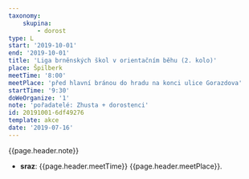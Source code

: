 ```yaml
---
taxonomy:
    skupina:
        - dorost
type: L
start: '2019-10-01'
end: '2019-10-01'
title: 'Liga brněnských škol v orientačním běhu (2. kolo)'
place: Špilberk
meetTime: '8:00'
meetPlace: 'před hlavní bránou do hradu na konci ulice Gorazdova'
startTime: '9:30'
doWeOrganize: '1'
note: 'pořadatelé: Zhusta + dorostenci'
id: 20191001-6df49276
template: akce
date: '2019-07-16'
---
```

{{page.header.note}}
* **sraz**: {{page.header.meetTime}} {{page.header.meetPlace}}.
